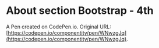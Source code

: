# About section Bootstrap - 4th

A Pen created on CodePen.io. Original URL: [https://codepen.io/componentity/pen/WNwzgJq](https://codepen.io/componentity/pen/WNwzgJq).


